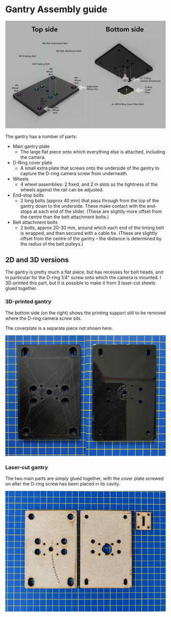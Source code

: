 # Gantry Assembly guide

![gantry-assembly-diagram.png](gantry-assembly-diagram.png)

The gantry has a number of parts:

* Main gantry plate
  * The large flat piece onto which everything else is attached, including the camera.
* D-Ring cover plate
  * A small extra plate that screws onto the underside of the gantry to capture the D-ring camera screw from underneath.
* Wheels
  * 4 wheel assemblies: 2 fixed, and 2 in slots so the tightness of the wheels against the rail can be adjusted.
* End-stop bolts
  * 2 long bolts (approx 40 mm) that pass through from the top of the gantry down to the underside. These make contact with the end-stops at each end of the slider. (These are slightly more offset from the centre than the belt attachment bolts.)
* Belt attachment bolts
  * 2 bolts, approx 20-30 mm, around which each end of the timing belt is wrapped, and then secured with a cable tie. (These are slightly offset from the centre of the gantry – the distance is determined by the radius of the belt pulleys.)


## 2D and 3D versions

The gantry is pretty much a flat piece, but has recesses for bolt heads, and in particular for the D-ring 1/4" screw onto which the camera is mounted. I 3D-printed this part, but it is possible to make it from 3 laser-cut sheets glued together.

### 3D-printed gantry

The bottom side (on the right) shows the printing support still to be removed where the D-ring camera screw sits.

The coverplate is a separate piece not shown here.

![gantry-3d-print-top-and-bottom.jpg](gantry-3d-print-top-and-bottom.jpg)

### Laser-cut gantry

The two main parts are simply glued together, with the cover plate screwed on after the D-ring screw has been placed in its cavity.

![gantry-laser-cut-top-and-bottom.jpg](gantry-laser-cut-top-and-bottom.jpg)

